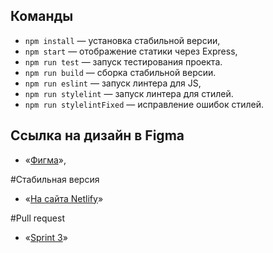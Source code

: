 ## Команды

- `npm install` — установка стабильной версии,
- `npm start` — отображение статики через Express,
- `npm run test` — запуск тестирования проекта.
- `npm run build` — сборка стабильной версии.
- `npm run eslint` — запуск линтера для JS,
- `npm run stylelint` — запуск линтера для стилей.
- `npm run stylelintFixed` — исправление ошибок стилей.

## Ссылка на дизайн в Figma
- «[Фигма](https://www.figma.com/file/YYEdDyBhdyXBsbkY9AANz5/yandex-messanger?node-id=0%3A1)»,

#Стабильная версия
- «[На сайта Netlify](https://delicate-gaufre-fa4246.netlify.app)»

#Pull request
- «[Sprint 3](https://github.com/Abrikosovp/middle.messenger.praktikum.yandex/pull/4 )»
